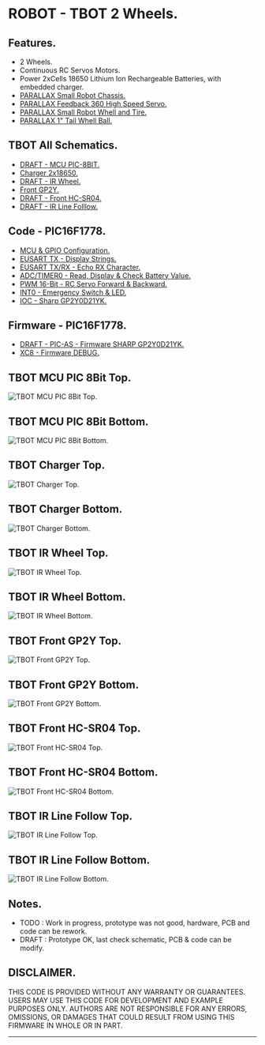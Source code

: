 # ROBOT - TBOT 2 Wheels.

## Features.

- 2 Wheels.
- Continuous RC Servos Motors.
- Power 2xCells 18650 Lithium Ion Rechargeable Batteries, with embedded charger.
- [PARALLAX Small Robot Chassis.](https://www.parallax.com/product/700-00022)
- [PARALLAX Feedback 360 High Speed Servo.](https://www.parallax.com/product/900-00360)
- [PARALLAX Small Robot Whell and Tire.](https://www.parallax.com/product/28114)
- [PARALLAX 1" Tail Whell Ball.](https://www.parallax.com/product/700-00009)

## TBOT All Schematics.

- [DRAFT - MCU PIC-8BIT.](https://github.com/tronixio/robot-tbot/)
- [Charger 2x18650.](https://github.com/tronixio/robot-tbot/blob/main/Kicad/charger/extras/schematic.pdf)
- [DRAFT - IR Wheel.](https://github.com/tronixio/robot-tbot/)
- [Front GP2Y.](https://github.com/tronixio/robot-tbot/)
- [DRAFT - Front HC-SR04.](https://github.com/tronixio/robot-tbot/)
- [DRAFT - IR Line Folllow.](https://github.com/tronixio/robot-tbot/)

## Code - PIC16F1778.

- [MCU & GPIO Configuration.](https://github.com/tronixio/robot-tbot/blob/main/Code/configuration/)
- [EUSART TX - Display Strings.](https://github.com/tronixio/robot-tbot/blob/main/Code/eusart-tx/)
- [EUSART TX/RX - Echo RX Character.](https://github.com/tronixio/robot-tbot/blob/main/Code/eusart-txrx/)
- [ADC/TIMER0 - Read, Display & Check Battery Value.](https://github.com/tronixio/robot-tbot/blob/main/Code/adc/)
- [PWM 16-Bit - RC Servo Forward & Backward.](https://github.com/tronixio/robot-tbot/blob/main/Code/pwm/)
- [INT0 - Emergency Switch & LED.](https://github.com/tronixio/robot-tbot/blob/main/Code/int0/)
- [IOC - Sharp GP2Y0D21YK.](https://github.com/tronixio/robot-tbot/blob/main/Code/gp2y0d21yk/)


## Firmware - PIC16F1778.

- [DRAFT - PIC-AS - Firmware SHARP GP2Y0D21YK.](https://github.com/tronixio/robot-tbot/blob/main/MplabX/PICAS-P16F1778-GP2Y0D21YK.X/)
- [XC8 - Firmware DEBUG.](https://github.com/tronixio/robot-tbot/tree/main/MplabX/XC8-P16F1778-DEBUG.X/)

<!--
- [TBOT Firmware - Sharp GP2Y0D21YK.](https://github.com/tronixio/robot-tbot/tree/main/MplabX/PICAS-P16F1778-GP2Y0D21YK.X)
- [TBOT Firmware - Sharp GP2Y0A21YK.](https://github.com/tronixio/robot-tbot/tree/main/MplabX/PICAS-P16F1778-GP2Y0A21YK.X)
- [TBOT Firmware - HC SR04.](https://github.com/tronixio/robot-tbot/tree/main/MplabX/PICAS-P16F1778-HCSR04.X)
-->

## TBOT MCU PIC 8Bit Top.

![TBOT MCU PIC 8Bit Top.](https://github.com/tronixio/robot-tbot/blob/main/Kicad/mcu8/extras/top.png)

## TBOT MCU PIC 8Bit Bottom.

![TBOT MCU PIC 8Bit Bottom.](https://github.com/tronixio/robot-tbot/blob/main/Kicad/mcu8/extras/bottom.png)

## TBOT Charger Top.

![TBOT Charger Top.](https://github.com/tronixio/robot-tbot/blob/main/Kicad/charger/extras/top.png)

## TBOT Charger Bottom.

![TBOT Charger Bottom.](https://github.com/tronixio/robot-tbot/blob/main/Kicad/charger/extras/bottom.png)

## TBOT IR Wheel Top.

![TBOT IR Wheel Top.](https://github.com/tronixio/robot-tbot/blob/main/Kicad/ir-wheel/extras/top.png)

## TBOT IR Wheel Bottom.

![TBOT IR Wheel Bottom.](https://github.com/tronixio/robot-tbot/blob/main/Kicad/ir-wheel/extras/bottom.png)

## TBOT Front GP2Y Top.

![TBOT Front GP2Y Top.](https://github.com/tronixio/robot-tbot/blob/main/Kicad/front-gp2y/extras/top.png)

## TBOT Front GP2Y Bottom.

![TBOT Front GP2Y Bottom.](https://github.com/tronixio/robot-tbot/blob/main/Kicad/front-gp2y/extras/bottom.png)

## TBOT Front HC-SR04 Top.

![TBOT Front HC-SR04 Top.](https://github.com/tronixio/robot-tbot/blob/main/Kicad/front-hc/extras/top.png)

## TBOT Front HC-SR04 Bottom.

![TBOT Front HC-SR04 Bottom.](https://github.com/tronixio/robot-tbot/blob/main/Kicad/front-hc/extras/bottom.png)

## TBOT IR Line Follow Top.

![TBOT IR Line Follow Top.](https://github.com/tronixio/robot-tbot/blob/main/Kicad/ir-line/extras/top.png)

## TBOT IR Line Follow Bottom.

![TBOT IR Line Follow Bottom.](https://github.com/tronixio/robot-tbot/blob/main/Kicad/ir-line/extras/bottom.png)

## Notes.

- TODO : Work in progress, prototype was not good, hardware, PCB and code can be rework.
- DRAFT : Prototype OK, last check schematic, PCB & code can be modify.

## DISCLAIMER.

THIS CODE IS PROVIDED WITHOUT ANY WARRANTY OR GUARANTEES.
USERS MAY USE THIS CODE FOR DEVELOPMENT AND EXAMPLE PURPOSES ONLY.
AUTHORS ARE NOT RESPONSIBLE FOR ANY ERRORS, OMISSIONS, OR DAMAGES THAT COULD
RESULT FROM USING THIS FIRMWARE IN WHOLE OR IN PART.

---
